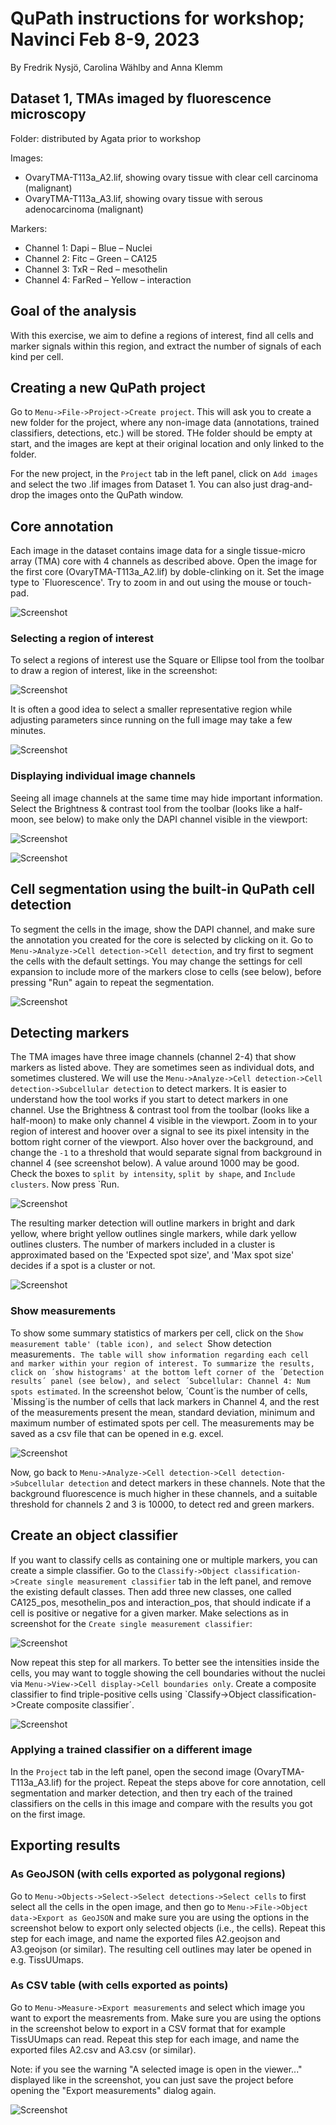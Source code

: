 # QuPath instructions for workshop; Navinci Feb 8-9, 2023

By Fredrik Nysjö, Carolina Wählby and Anna Klemm

## Dataset 1, TMAs imaged by fluorescence microscopy

Folder: distributed by Agata prior to workshop

Images: 
-  OvaryTMA-T113a_A2.lif, showing ovary tissue with clear cell carcinoma (malignant)
-  OvaryTMA-T113a_A3.lif, showing ovary tissue with serous adenocarcinoma (malignant)

Markers:
-	Channel 1: Dapi – Blue – Nuclei
-	Channel 2: Fitc – Green – CA125
-	Channel 3: TxR – Red – mesothelin
-	Channel 4: FarRed – Yellow – interaction

## Goal of the analysis

With this exercise, we aim to define a regions of interest, find all cells and marker signals within this region, and extract the number of signals of each kind per cell.

## Creating a new QuPath project

Go to `Menu->File->Project->Create project`. This will ask you to create a new folder for the project, where any non-image data (annotations, trained classifiers, detections, etc.) will be stored. THe folder should be empty at start, and the images are kept at their original location and only linked to the folder.

For the new project, in the `Project` tab in the left panel, click on `Add images` and select the two .lif images from Dataset 1. You can also just drag-and-drop the images onto the QuPath window. 

## Core annotation

Each image in the dataset contains image data for a single tissue-micro array (TMA) core with 4 channels as described above. Open the image for the first core (OvaryTMA-T113a_A2.lif) by doble-clinking on it. Set the image type to `Fluorescence'. Try to zoom in and out using the mouse or touch-pad. 

![](images/screenshot_set_type_to_fluorescence.png?raw=true "Screenshot")

### Selecting a region of interest

To select a regions of interest use the Square or Ellipse tool from the toolbar to draw a region of interest, like in the screenshot: 

![](images/screenshot_annotation1.png?raw=true "Screenshot")

It is often a good idea to select a smaller representative region while adjusting parameters since running on the full image may take a few minutes.

![](images/screenshot_selectROI.png?raw=true "Screenshot")

### Displaying individual image channels

Seeing all image channels at the same time may hide important information. Select the Brightness & contrast tool from the toolbar (looks like a half-moon, see below) to make only the DAPI channel visible in the viewport:

![](images/screenshot_brightness_contrast1.png?raw=true "Screenshot")

![](screenshot_set_to_gray.png?raw=true "Screenshot")


## Cell segmentation using the built-in QuPath cell detection

To segment the cells in the image, show the DAPI channel, and make sure the annotation you created for the core is selected by clicking on it. Go to `Menu->Analyze->Cell detection->Cell detection`, and try first to segment the cells with the default settings. You may change the settings for cell expansion to include more of the markers close to cells (see below), before pressing "Run" again to repeat the segmentation.

![](images/screenshot_cell_detection.png?raw=true "Screenshot")

## Detecting markers

The TMA images have three image channels (channel 2-4) that show markers as listed above. They are sometimes seen as individual dots, and sometimes clustered. We will use the `Menu->Analyze->Cell detection->Cell detection->Subcellular detection` to detect markers. It is easier to understand how the tool works if you start to detect markers in one channel. Use the Brightness & contrast tool from the toolbar (looks like a half-moon) to make only channel 4 visible in the viewport. Zoom in to your region of interest and hoover over a signal to see its pixel intensity in the bottom right corner of the viewport. Also hover over the background, and change the `-1` to a threshold that would separate signal from background in channel 4 (see screenshot below). A value around 1000 may be good. Check the boxes to `split by intensity`, `split by shape`, and `Include clusters`. Now press `Run. 

![](images/screenshot_channel4_markers_step1.png?raw=true "Screenshot")

The resulting marker detection will outline markers in bright and dark yellow, where bright yellow outlines single markers, while dark yellow outlines clusters. The number of markers included in a cluster is approximated based on the 'Expected spot size', and 'Max spot size' decides if a spot is a cluster or not.

![](images/screenshot_channel4_markers.png?raw=true "Screenshot")

### Show measurements
To show some summary statistics of markers per cell, click on the `Show measurement table' (table icon), and select `Show detection measurements`. The table will show information regarding each cell and marker within your region of interest. To summarize the results, click on ´show histograms' at the bottom left corner of the ´Detection results´ panel (see below), and select ´Subcellular: Channel 4: Num spots estimated`. In the screenshot below, ´Count´is the number of cells, `Missing´is the number of cells that lack markers in Channel 4, and the rest of the measurements present the mean, standard deviation, minimum and maximum number of estimated spots per cell. The measurements may be saved as a csv file that can be opened in e.g. excel. 

![](images/screenshot_statistics.png?raw=true "Screenshot")

Now, go back to `Menu->Analyze->Cell detection->Cell detection->Subcellular detection` and detect markers in these channels. Note that the background fluorescence is much higher in these channels, and a suitable threshold for channels 2 and 3 is 10000, to detect red and green markers. 

## Create an object classifier

If you want to classify cells as containing one or multiple markers, you can create a simple classifier. Go to the `Classify->Object classification->Create single measurement classifier` tab in the left panel, and remove the existing default classes. Then add three new classes, one called CA125_pos, mesothelin_pos and interaction_pos, that should indicate if a cell is positive or negative for a given marker. Make selections as in screenshot for the `Create single measurement classifier`:

![](images/screenshot_channel2_classifier.png?raw=true "Screenshot")


Now repeat this step for all markers. To better see the intensities inside the cells, you may want to toggle showing the cell boundaries without the nuclei via `Menu->View->Cell display->Cell boundaries only`. Create a composite classifier to find triple-positive cells using `Classify->Object classification->Create composite classifier´.

![](images/screenshot_trippel_pos.png?raw=true "Screenshot")


### Applying a trained classifier on a different image

In the `Project` tab in the left panel, open the second image (OvaryTMA-T113a_A3.lif) for the project. Repeat the steps above for core annotation, cell segmentation and marker detection, and then try each of the trained classifiers on the cells in this image and compare with the results you got on the first image.

## Exporting results

### As GeoJSON (with cells exported as polygonal regions)

Go to `Menu->Objects->Select->Select detections->Select cells` to first select all the cells in the open image, and then go to `Menu->File->Object data->Export as GeoJSON` and make sure you are using the options in the screenshot below to export only selected objects (i.e., the cells). Repeat this step for each image, and name the exported files A2.geojson and A3.geojson (or similar). The resulting cell outlines may later be opened in e.g. TissUUmaps.

### As CSV table (with cells exported as points)

Go to `Menu->Measure->Export measurements` and select which image you want to export the measrements from. Make sure you are using the options in the screenshot below to export in a CSV format that for example TissUUmaps can read. Repeat this step for each image, and name the exported files A2.csv and A3.csv (or similar).

Note: if you see the warning "A selected image is open in the viewer..." displayed like in the screenshot, you can just save the project before opening the "Export measurements" dialog again.

![](images/screenshot_export_csv.png?raw=true "Screenshot")
